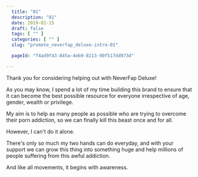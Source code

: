 ```yaml
---
  title: "01"
  description: "01"
  date: 2019-01-15
  draft: false
  tags: [ "" ]
  categories: [ "" ]
  slug: "promote_neverfap_deluxe-intro-01"

  pageId: "f4ad9f43-845a-4eb9-8113-90f517dd973d"

---
```


Thank you for considering helping out with NeverFap Deluxe!
  
As you may know, I spend a lot of my time building this brand to ensure that it can become the best possible resource for everyone irrespective of age, gender, wealth or privilege.

My aim is to help as many people as possible who are trying to overcome their porn addiction, so we can finally kill this beast once and for all.

However, I can't do it alone.

There's only so much my two hands can do everyday, and with your support we can grow this thing into something huge and help millions of people suffering from this awful addiction.

And like all movements, it begins with awareness.

